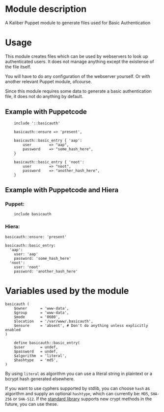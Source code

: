 # Module description
A Kaliber Puppet module to generate files used for Basic Authentication

# Usage
This module creates files which can be used by webservers to look up authenticated users. It does not manage anything except the existense of the file itself. 

You will have to do any configuration of the webserver yourself. Or with another relevant Puppet module, ofcourse. 

Since this module requires some data to generate a basic authentication file, it does not do anything by default. 

## Example with Puppetcode
````
    include '::basicauth'

    basicauth::ensure => 'present',

    basicauth::basic_entry { 'aap':
        user        => "aap",
        password    => "some_hash_here",
    }

    basicauth::basic_entry { 'noot':
        user        => "noot",
        password    => "another_hash_here",
    }
````
## Example with Puppetcode and Hiera
### Puppet:
````
    include basicauth
````
### Hiera:
````
basicauth::ensure: 'present'

basicauth::basic_entry: 
  'aap':
    user: 'aap'
    password: 'some_hash_here'
  'noot':
    user: 'noot'
    password: 'another_hash_here'
````

# Variables used by the module

````
basicauth (
    $owner      = 'www-data',
    $group      = 'www-data',
    $mode       = '0600',
    $location   = '/var/www/.basicauth',
    $ensure     = 'absent', # Don't do anything unless explicitly enabled
)
````

````
    define basicauth::basic_entry(
    $user       = undef,
    $password   = undef,
    $algorithm  = 'literal',
    $hashtype   = 'md5',
)
````

By using `literal` as algorithm you can use a literal string in plaintext or a bcrypt hash generated elsewhere. 

If you want to use cyphers supported by stdlib, you can choose `hash` as algorithm and supply an optional `hashtype`, which can currently be: `MD5`, `SHA-256` or `SHA-512`. If the [standard library](https://forge.puppet.com/puppetlabs/stdlib/) supports new crypt methods in the future, you can use these. 

